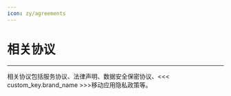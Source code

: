 ```yaml
---
icon: zy/agreements
---
```

# 相关协议
---

相关协议包括服务协议、法律声明、数据安全保密协议、<<< custom_key.brand_name >>>移动应用隐私政策等。

